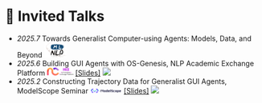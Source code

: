 # 💬 Invited Talks
- *2025.7* Towards Generalist Computer-using Agents: Models, Data, and Beyond <img src='./images/logos/ml-nlp-logo.png' style='width: 3.15em;'> 
- *2025.6* Building GUI Agents with OS-Genesis, NLP Academic Exchange Platform <img src='./images/logos/nice-nlp.logo.png' style='width: 3.75em;'> [[Slides]](./files/OS_Genesis_NICE_NLP_250614.pdf)  <a href='https://www.bilibili.com/video/BV1iHNvzXEin/'><img src="https://img.shields.io/badge/Bilibili-NICE Academic-blue?logo=bilibili&logoColor=white"></a>
- *2025.2* Constructing Trajectory Data for Generalist GUI Agents, ModelScope Seminar <img src='./images/logos/modelscope-logo.png' style='width: 4.5em;'> [[Slides]](./files/250210_GUI_Agents_ModelScope.pdf) <a href='https://www.bilibili.com/video/BV1HFA7emECj/'><img src="https://img.shields.io/badge/Bilibili-ModelScope-blue?logo=bilibili&logoColor=white"></a>